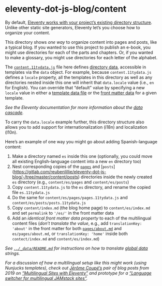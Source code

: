 # eleventy-dot-js-blog/content

By default, [Eleventy works with your project’s existing directory structure](https://www.11ty.dev/docs/). Unlike other static site generators, Eleventy let’s you choose how to organize your content.

This directory shows _one way_ to organize content into pages and posts, like a typical blog. If you wanted to use this project to publish an e-book, you might use directories for each of the parts and chapters. Or, if you wanted to make a glossary, you might use directories for each letter of the alphabet.

The [`content.11tydata.js`](https://gitlab.com/reubenlillie/eleventy-dot-js-blog/-/blob/master/content/content.11tydata.js) file here defines [directory data](https://www.11ty.dev/docs/data-template-dir/), accessible in templates via the `data` object. For example, because `content.11tydata.js` defines a `locale` property, all the templates in this directory as well as any directories nested inside this one will inherit that `data.locale` value (i.e., `en` for English). You can override that “default” value by specifying a new `locale` value in either a [template data file](https://www.11ty.dev/docs/data-template-dir/) or the [front matter data](https://www.11ty.dev/docs/data-frontmatter/) for a given template.

_See the Eleventy documentation for more information about the [data cascade](https://www.11ty.dev/docs/data-cascade/)._

To carry the `data.locale` example further, this directory structure also allows you to add support for internationalization (i18n) and localization (l10n).

Here’s an example of one way you might go about adding Spanish-language content:

1. Make a directory named `es` inside this one (optionally, you could move all existing English-language content into a new `en` directory too)
1. Nest corresponding copies of the [`pages`](https://gitlab.com/reubenlillie/eleventy-dot-js-blog/-/tree/master/content/pages) and [`posts`] (https://gitlab.com/reubenlillie/eleventy-dot-js-blog/-/tree/master/content/posts) directories inside the newly created `es` directory (e.g., `content/es/pages` and `content/es/posts`)
1. Copy `content.11tydata.js` to  the `es` directory, and rename the copied file `es.11tydata.js`
1. Do the same for `content/es/pages/pages.11tydata.js` and `content/es/posts/posts.11tydata.js`
1. Copy `content/index.md` (the blog home page) to `content/es/index.md` and set `permalink` to `'/es/'` in the front matter data
1. Add an _identical front matter data property_ to each of the multilingual content files (_don’t translate the value_, e.g., add `translationKey: 'about'` in the front matter for both [`pages/about.md`](https://gitlab.com/reubenlillie/eleventy-dot-js-blog/-/blob/master/content/pages/about.md) and `es/pages/about.md`, or `translationKey: 'home'` inside both `contect/index.md` and `content/es/index.md`)

_See [`../_data/README.md`](https://gitlab.com/reubenlillie/eleventy-dot-js-blog/-/blob/master/_data/README.md) for instructions on how to translate [global data](https://www.11ty.dev/docs/data-global/) strings._

_For a discussion of how a multilingual setup like this might work (using Nunjucks templates), check out [Jérôme Coupé’s](https://twitter.com/jeromecoupe) pair of blog posts from 2019 on [“Multilingual Sites with Eleventy”](https://www.webstoemp.com/blog/multilingual-sites-eleventy/) and prototype for a [“Language switcher for multilingual JAMstack sites”](https://www.webstoemp.com/blog/language-switcher-multilingual-jamstack-sites/)._
